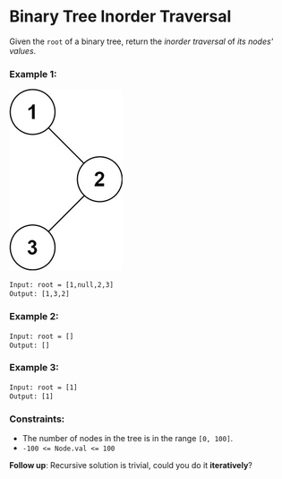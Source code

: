 # Binary Tree Inorder Traversal


Given the `root` of a binary tree, return the _inorder traversal_ of _its nodes' values_.


### Example 1:
![img.png](img.png)

```
Input: root = [1,null,2,3]
Output: [1,3,2]
```

### Example 2:
```
Input: root = []
Output: []
```

### Example 3:
```
Input: root = [1]
Output: [1]
``` 

### Constraints:

- The number of nodes in the tree is in the range `[0, 100]`.
- `-100 <= Node.val <= 100`
 

**Follow up**: Recursive solution is trivial, could you do it **iteratively**?